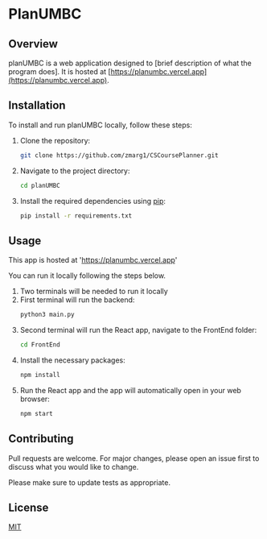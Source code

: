 # PlanUMBC



## Overview

planUMBC is a web application designed to [brief description of what the program does]. It is hosted at [https://planumbc.vercel.app](https://planumbc.vercel.app).


## Installation

To install and run planUMBC locally, follow these steps:

1. Clone the repository:

    ```bash
    git clone https://github.com/zmarg1/CSCoursePlanner.git
    ```

2. Navigate to the project directory:

    ```bash
    cd planUMBC
    ```

3. Install the required dependencies using [pip](https://pip.pypa.io/en/stable/):

    ```bash
    pip install -r requirements.txt
    ```

## Usage

This app is hosted at 'https://planumbc.vercel.app'

You can run it locally following the steps below.

1. Two terminals will be needed to run it locally
2. First terminal will run the backend:
   ```bash
   python3 main.py
   ```
5. Second terminal will run the React app, navigate to the FrontEnd folder:
    ```bash
   cd FrontEnd
    ```
7. Install the necessary packages:
   ```bash
   npm install
   ```
9. Run the React app and the app will automatically open in your web browser:
    ```bash
    npm start
    ``` 

## Contributing

Pull requests are welcome. For major changes, please open an issue first
to discuss what you would like to change.

Please make sure to update tests as appropriate.

## License

[MIT](https://choosealicense.com/licenses/mit/)
